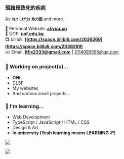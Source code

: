 
### 孤独是致死的疾病  
  
As **`RLt` `Ltfjx` `热力图`** and more...  
  
🥔 Personal Website: **[akyuu.cn](https://akyuu.cn)**  
📕 UOF: **[uof.edu.kg](https://uof.edu.kg)**  
📺 bilibili: **[https://space.bilibili.com/2036269](https://space.bilibili.com/2036269)**  
✉️ Email: **ltfjx2333@gmail.com** | 2114085565@qq.com  

### 📌 **Working on project(s)...**  
- **ONi**  
- DLSF  
- My websites  
- And various small projects...

### 📖 **I'm learning...**
- Web Development  
- TypeScript / JavaScript / HTML / CSS  
- Design & Art  
- **In university (Yeah learning means LEARNING :P)**

![](https://github-readme-stats-rust-xi-10.vercel.app/api?username=ltfjx&show_icons=true&theme=github_dark_dimmed&role=OWNER,COLLABORATOR,ORGANIZATION_MEMBER)  
  
![](https://github-readme-stats-rust-xi-10.vercel.app/api/wakatime?username=ltfjx&langs_count=8&theme=github_dark_dimmed)

